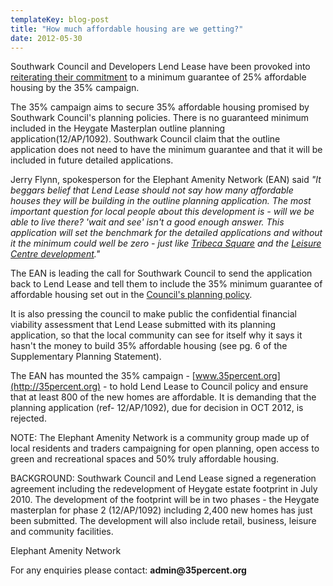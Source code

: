 ```yaml
---
templateKey: blog-post
title: "How much affordable housing are we getting?"
date: 2012-05-30
---
```

Southwark Council and Developers Lend Lease have been provoked into [reiterating their commitment](http://www.southwark.gov.uk/info/200183/elephant_and_castle/2045/elephant_and_castle_regeneration_agreement/1) to a minimum guarantee of 25% affordable housing by the 35% campaign.

The 35% campaign aims to secure 35% affordable housing promised by Southwark Council's planning policies. There is no guaranteed minimum included in the Heygate Masterplan outline planning application(12/AP/1092). Southwark Council claim that the outline application does not need to have the minimum guarantee and that it will be included in future detailed applications.

Jerry Flynn, spokesperson for the Elephant Amenity Network (EAN) said _"It beggars belief that Lend Lease should not say how many affordable houses they will be building in the outline planning application. The most important question for local people about this development is - will we be able to live there? 'wait and see' isn't a good enough answer. This application will set the benchmark for the detailed applications and without it the minimum could well be zero - just like [Tribeca Square](http://www.london-se1.co.uk/news/view/3641) and the [Leisure Centre development](http://www.london-se1.co.uk/news/view/5896)."_

The EAN is leading the call for Southwark Council to send the application back to Lend Lease and tell them to include the 35% minimum guarantee of affordable housing set out in the [Council's planning policy](http://crappistmartin.github.io/images/Core_Strategy_82.pdf). 

It is also pressing the council to make public the confidential financial viability assessment that Lend Lease submitted with its planning application, so that the local community can see for itself why it says it hasn't the money to build 35% affordable housing (see pg. 6 of the Supplementary Planning Statement).

The EAN has mounted the 35% campaign - [www.35percent.org](http://35percent.org) - to hold Lend Lease to Council policy and ensure that at least 800 of the new homes are affordable. It is demanding that the planning application (ref- 12/AP/1092), due for decision in OCT 2012, is rejected.

NOTE: The Elephant Amenity Network is a community group made up of local residents and traders campaigning for open planning, open access to green and recreational spaces and 50% truly affordable housing.

BACKGROUND: Southwark Council and Lend Lease signed a regeneration agreement including the redevelopment of Heygate estate footprint in July 2010. The development of the footprint will be in two phases - the Heygate masterplan for phase 2 (12/AP/1092) including 2,400 new homes has just been submitted. The development will also include retail, business, leisure and community facilities.


Elephant Amenity Network

For any enquiries please contact: __admin@35percent.org__

